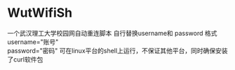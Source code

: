 # WutWifiSh
一个武汉理工大学校园网自动重连脚本
自行替换username和 password
格式
username="账号"                  
password="密码" 
可在linux平台的shell上运行，不保证其他平台，同时确保安装了curl软件包
